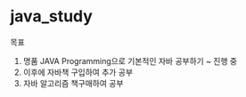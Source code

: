 # java_study
목표
1. 명품 JAVA Programming으로 기본적인 자바 공부하기 ~ 진행 중
2. 이후에 자바책 구입하여 추가 공부
3. 자바 알고리즘 책구매하여 공부
